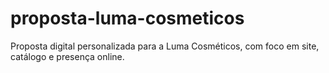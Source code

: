 # proposta-luma-cosmeticos
Proposta digital personalizada para a Luma Cosméticos, com foco em site, catálogo e presença online.
